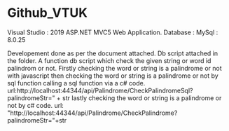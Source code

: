 # Github_VTUK
Visual Studio : 2019
ASP.NET MVC5 Web Application.
Database : MySql : 8.0.25

Developement done as per the document attached. 
Db script attached in the folder. A function db script which check the given string or word id palindrom or not.
Firstly checking the word or string is a palindrome or not with javascript
then checking the word or string is a palindrome or not  by sql function calling a sql function via a c# code.
url:http://localhost:44344/api/Palindrome/CheckPalindromeSql?palindromeStr=" + str
lastly checking the  word or string is a palindrome or not by c# code.
url: "http://localhost:44344/api/Palindrome/CheckPalindrome?palindromeStr="+str

